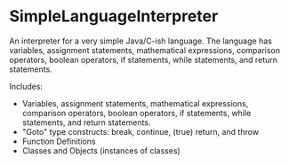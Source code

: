 # SimpleLanguageInterpreter
An interpreter for a very simple Java/C-ish language. The language has variables, assignment statements, mathematical expressions, comparison operators, boolean operators, if statements, while statements, and return statements.

Includes:
- Variables, assignment statements, mathematical expressions, comparison operators, boolean operators, if statements, while statements, and return statements.
- "Goto" type constructs: break, continue, (true) return, and throw
- Function Definitions
- Classes and Objects (instances of classes)
